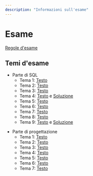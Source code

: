```yaml
---
description: "Informazioni sull'esame"
---
```


# Esame

[Regole d'esame](https://farinetti.github.io/materiale-bdcin/RegoleEsame24-25.pdf)

## Temi d'esame

- Parte di SQL
    - Tema 1: [Testo](https://farinetti.github.io/materiale-bdcin/TE-SQL1-Testo.pdf) <!-- e [Soluzione](https://farinetti.github.io/materiale-bdcin/TE-SQL1-Soluzione.pdf) -->
    - Tema 2: [Testo](https://farinetti.github.io/materiale-bdcin/TE-SQL2-Testo.pdf) <!-- e [Soluzione](https://farinetti.github.io/materiale-bdcin/TE-SQL2-Soluzione.pdf) -->
    - Tema 3: [Testo](https://farinetti.github.io/materiale-bdcin/TE-SQL3-Testo.pdf) <!-- e [Soluzione](https://farinetti.github.io/materiale-bdcin/TE-SQL3-Soluzione.pdf) -->
    - Tema 4: [Testo](https://farinetti.github.io/materiale-bdcin/TE-SQL4-Testo.pdf) e [Soluzione](https://farinetti.github.io/materiale-bdcin/TE-SQL4-Soluzione.pdf)
    - Tema 5: [Testo](https://farinetti.github.io/materiale-bdcin/TE-SQL5-Testo.pdf) <!-- e [Soluzione](https://farinetti.github.io/materiale-bdcin/TE-SQL5-Soluzione.pdf) -->
    - Tema 6: [Testo](https://farinetti.github.io/materiale-bdcin/TE-SQL6-Testo.pdf) <!-- e [Soluzione](https://farinetti.github.io/materiale-bdcin/TE-SQL6-Soluzione.pdf) -->
    - Tema 7: [Testo](https://farinetti.github.io/materiale-bdcin/TE-SQL7-Testo.pdf) <!-- e [Soluzione](https://farinetti.github.io/materiale-bdcin/TE-SQL7-Soluzione.pdf) -->
    - Tema 8: [Testo](https://farinetti.github.io/materiale-bdcin/TE-SQL8-Testo.pdf) <!-- e [Soluzione](https://farinetti.github.io/materiale-bdcin/TE-SQL8-Soluzione.pdf) -->
    - Tema 9: [Testo](https://farinetti.github.io/materiale-bdcin/TE-SQL9-Testo.pdf) e [Soluzione](https://farinetti.github.io/materiale-bdcin/TE-SQL9-Soluzione.pdf)

<!--
    - Temi d'esame proposti in aula il 12/01/2024: [Testo](https://farinetti.github.io/materiale-bdcin/Esercizi-12-01-24.pdf) e [Soluzione](https://farinetti.github.io/materiale-bdcin/Soluzioni-12-01-24.pdf)
-->

- Parte di progettazione
    - Tema 1: [Testo](https://farinetti.github.io/materiale-bdcin/TE-ER1-Testo.pdf) <!-- e [Soluzione](https://farinetti.github.io/materiale-bdcin/TE-ER1-Soluzione.pdf) -->
    - Tema 2: [Testo](https://farinetti.github.io/materiale-bdcin/TE-ER2-Testo.pdf) <!-- e [Soluzione](https://farinetti.github.io/materiale-bdcin/TE-ER2-Soluzione.pdf) -->
    - Tema 3: [Testo](https://farinetti.github.io/materiale-bdcin/TE-ER3-Testo.pdf) <!-- e [Soluzione](https://farinetti.github.io/materiale-bdcin/TE-ER3-Soluzione.pdf) -->
    - Tema 4: [Testo](https://farinetti.github.io/materiale-bdcin/TE-ER4-Testo.pdf) <!-- e [Soluzione](https://farinetti.github.io/materiale-bdcin/TE-ER4-Soluzione.pdf) -->
    - Tema 5: [Testo](https://farinetti.github.io/materiale-bdcin/TE-ER5-Testo.pdf) <!-- e [Soluzione](https://farinetti.github.io/materiale-bdcin/TE-ER5-Soluzione.pdf) -->
    - Tema 6: [Testo](https://farinetti.github.io/materiale-bdcin/TE-ER6-Testo.pdf) <!-- e [Soluzione](https://farinetti.github.io/materiale-bdcin/TE-ER6-Soluzione.pdf) -->
    - Tema 7: [Testo](https://farinetti.github.io/materiale-bdcin/TE-ER7-Testo.pdf) <!-- e [Soluzione](https://farinetti.github.io/materiale-bdcin/TE-ER7-Soluzione.pdf) -->   


